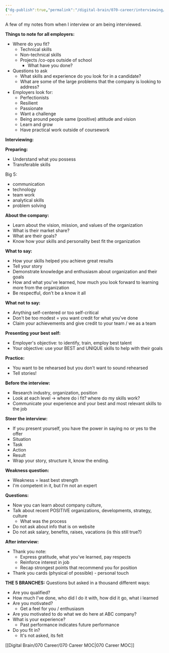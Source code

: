 ```yaml
---
{"dg-publish":true,"permalink":"/digital-brain/070-career/interviewing/"}
---
```


A few of my notes from when I interview or am being interviewed.

**Things to note for all employers:**

* Where do you fit?
    * Technical skills
    * Non-technical skills
    * Projects /co-ops outside of school
        * What have you done?
* Questions to ask
    * What skills and experience do you look for in a candidate?
    * What are some of the large problems that the company is looking to address?
* Employers look for:
    * Perfectionists
    * Resilient
    * Passionate
    * Want a challenge
    * Being around people same (positive) attitude and vision
    * Learn and grow
    * Have practical work outside of coursework

**Interviewing:**

**Preparing:**
- Understand what you possess
- Transferable skills

Big 5:
- communication
- technology
- team work
- analytical skills
- problem solving

**About the company:**
- Learn about the vision, mission, and values of the organization
- What is their market share?
- What are their goals?
- Know how your skills and personality best fit the organization

**What to say:**
- How your skills helped you achieve great results
- Tell your story
- Demonstrate knowledge and enthusiasm about organization and their goals
- How and what you've learned, how much you look forward to learning more from the organization
- Be respectful, don't be a know it all

**What not to say:**
- Anything self-centered or too self-critical
- Don't be too modest = you want credit for what you've done
- Claim your achievements and give credit to your team / we as a team

**Presenting your best self:**
- Employer's objective: to identify, train, employ best talent
- Your objective: use your BEST and UNIQUE skills to help with their goals

**Practice:**
- You want to be rehearsed but you don't want to sound rehearsed
- Tell stories!

**Before the interview:**
- Research industry, organization, position
- Look at each level -> where do i fit? where do my skills work?
- Communicate your experience and your best and most relevant skills to the job

**Steer the interview:**
- If you present yourself, you have the power in saying no or yes to the offer
- Situation 
- Task
- Action
- Result
- Wrap your story, structure it, know the ending.


**Weakness question:**
- Weakness = least best strength
- I'm competent in it, but I'm not an expert

**Questions:**
- Now you can learn about company culture,
- Talk about recent POSITIVE organizations, developments, strategy, culture
	-  What was the process
- Do not ask about info that is on website
- Do not ask salary, benefits, raises, vacations (is this still true?)

**After interview:**
- Thank you note:
	- Express gratitude, what you've learned, pay respects
	- Reinforce interest in job
	- Recap strongest points that recommend you for position
- Thank you cards (physical of possible) - personal touch

**THE 5 BRANCHES:** Questions but asked in a thousand different ways:
- Are you qualified?
- How much I've done, who did I do it with, how did it go, what i learned
- Are you motivated?
	- Get a feel for you / enthusiasm
- Are you motivated to do what we do here at ABC company?
- What is your experience?
	- Past performance indicates future performance
- Do you fit in?
	- It's not asked, its felt

[[Digital Brain/070 Career/070 Career MOC\|070 Career MOC]]